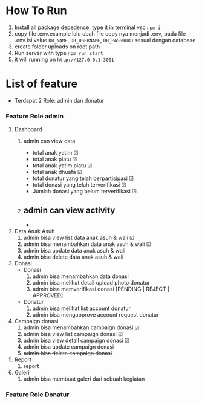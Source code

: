 # How To Run

1. Install all package depedence, type it in terminal vsc `npm i`
2. copy file .env.example lalu ubah file copy nya menjadi .env, pada file .env isi value `DB_NAME`, `DB_USERNAME`, `DB_PASSWORD` sesuai dengan database
3. create folder uploads on root path
4. Run server with type `npm run start`
5. it will running on `http://127.0.0.1:3001`

# List of feature

- Terdapat 2 Role: admin dan donatur

### Feature Role admin

1. Dashboard
   1. admin can view data
      - total anak yatim  &#9745;
      - total anak piatu  &#9745;
      - total anak yatim piatu  &#9745;
      - total anak dhuafa  &#9745;
      - total donatur yang telah berpartisipasi  &#9745;
      - total donasi yang telah terverifikasi  &#9745;
      - Jumlah donasi yang belum terverifikasi  &#9745;

   1. admin can view activity
      -

      -
1. Data Anak Asuh
   1. admin bisa view list data anak asuh & wali &#9745;
   1. admin bisa menambahkan data anak asuh & wali &#9745;
   1. admin bisa update data anak asuh & wali
   1. admin bisa delete data anak asuh & wali
1. Donasi
   - Donasi
      1. admin bisa menambahkan data donasi
      1. admin bisa melihat detail upload photo donatur
      1. admin bisa memverifikasi donasi [PENDING | REJECT | APPROVED]
   - Donatur
      1. admin bisa melihat list account donatur
      1. admin bisa mengapprove account request donatur
1. Campaign donasi
   1. admin bisa menambahkan campaign donasi &#9745;
   1. admin bisa view list campaign donasi &#9745;
   1. admin bisa view detail campaign donasi &#9745;
   1. admin bisa update campaign donasi
   1. <s>admin bisa delete campaign donasi</s>
1. Report
   1. report
1. Galeri
   1. admin bisa membuat galeri dari sebuah kegiatan

### Feature Role Donatur
